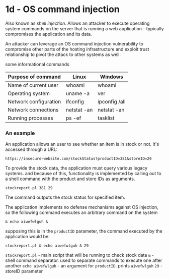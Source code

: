 # 1d - OS command injection

Also known as _shell injection_. Allows an attacker to execute operating system commands on the server that is running a web application - typically compromises the application and its data.

An attacker can leverage an OS command injection vulnerability to compromise other parts of the hosting infrastructure and exploit trust relationship to pivot the attack to other systems as well.

some informational commands

| Purpose of command    | Linux       | Windows       |
| --------------------- | ----------- | ------------- |
| Name of current user  | whoami      | whoami        |
| Operating system      | uname -a    | ver           |
| Network configuration | ifconfig    | ipconfig /all |
| Network connections   | netstat -an | netstat -an   |
| Running processes     | ps -ef      | tasklist      |

### **An example**

An application allows an user to see whether an item is in stock or not. It's accessed through a URL:

`https://insecure-website.com/stockStatus?productID=381&storeID=29`

To provide the stock data, the application must query various legacy systems. and because of this, functionality is implemented by calling out to a shell command with the product and store IDs as arguments.

`stockreport.pl 381 29`

The command outputs the stock status for specified item.

The application implements no defense mechanisms against OS injection, so the following command executes an arbitrary command on the system

`& echo aiwefwlguh &`

supposing this is in the `productID` parameter, the command executed by the application would be:

`stockreport.pl & echo aiwefwlguh & 29`

`stockreport.pl` - main script that will be running to check stock data `&` - shell command separator. used to separate commands to execute one after another `echo aiwefwlguh` - an argument for `productID`. prints `aiwefwlguh` `29` - storeID parameter

